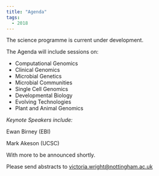 ```yaml
---
title: "Agenda"
tags:
  - 2018
---
```


The science programme is current under development.


The Agenda will include sessions on:

- Computational Genomics
- Clinical Genomics
- Microbial Genetics
- Microbial Communities
- Single Cell Genomics
- Developmental Biology
- Evolving Technologies
- Plant and Animal Genomics

*Keynote Speakers include:*

Ewan Birney (EBI)

Mark Akeson (UCSC)

With more to be announced shortly.





Please send abstracts to <a href="mailto:victoria.wright@nottingham.ac.uk">victoria.wright@nottingham.ac.uk</a>

